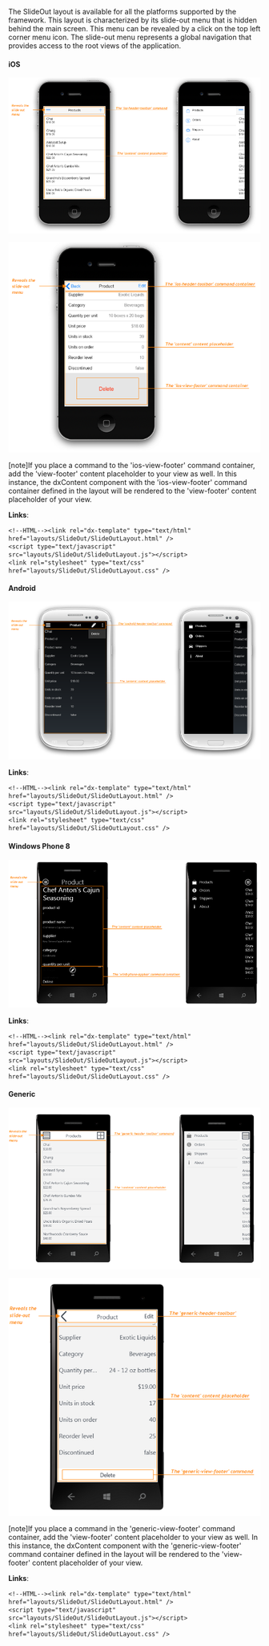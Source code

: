 The SlideOut layout is available for all the platforms supported by the framework. This layout is characterized by its slide-out menu that is hidden behind the main screen. This menu can be revealed by a click on the top left corner menu icon. The slide-out menu represents a global navigation that provides access to the root views of the application.

<a id="iOSSlideOutLayout"></a><h4>iOS</h4>

![SlideOut iOS](/images/PhoneJS/slideout_ios_root.png)

![SlideOut iOS](/images/PhoneJS/slideout_ios_secondary.png)

[note]If you place a command to the 'ios-view-footer' command container, add the 'view-footer' content placeholder to your view as well. In this instance, the dxContent component with the 'ios-view-footer' command container defined in the layout will be rendered to the 'view-footer' content placeholder of your view.

**Links**:

	<!--HTML--><link rel="dx-template" type="text/html" href="layouts/SlideOut/SlideOutLayout.html" />
	<script type="text/javascript" src="layouts/SlideOut/SlideOutLayout.js"></script>
	<link rel="stylesheet" type="text/css" href="layouts/SlideOut/SlideOutLayout.css" />

<a id="AndroidSlideOutLayout"></a><h4>Android</h4>

![SlideOut Android](/images/PhoneJS/slideout_android.png)

**Links**:

	<!--HTML--><link rel="dx-template" type="text/html" href="layouts/SlideOut/SlideOutLayout.html" />
	<script type="text/javascript" src="layouts/SlideOut/SlideOutLayout.js"></script>
	<link rel="stylesheet" type="text/css" href="layouts/SlideOut/SlideOutLayout.css" />

<a id="WinPhone8SlideOutLayout"></a><h4>Windows Phone 8</h4>

![SlideOut Windows Phone 8](/images/PhoneJS/slideout_winphone8.png)

**Links**:

	<!--HTML--><link rel="dx-template" type="text/html" href="layouts/SlideOut/SlideOutLayout.html" />
	<script type="text/javascript" src="layouts/SlideOut/SlideOutLayout.js"></script>
	<link rel="stylesheet" type="text/css" href="layouts/SlideOut/SlideOutLayout.css" />

<a id="GenericSlideOutLayout"></a><h4>Generic</h4>

![SlideOut Generic](/images/PhoneJS/slideout_generic_root.png)

![SlideOut Generic](/images/PhoneJS/slideout_generic_secondary.png)

[note]If you place a command in the 'generic-view-footer' command container, add the 'view-footer' content placeholder to your view as well. In this instance, the dxContent component with the 'generic-view-footer' command container defined in the layout will be rendered to the 'view-footer' content placeholder of your view.

**Links**:

	<!--HTML--><link rel="dx-template" type="text/html" href="layouts/SlideOut/SlideOutLayout.html" />
	<script type="text/javascript" src="layouts/SlideOut/SlideOutLayout.js"></script>
	<link rel="stylesheet" type="text/css" href="layouts/SlideOut/SlideOutLayout.css" />